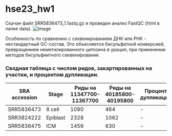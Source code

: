 # hse23_hw1

Скачан файл SRR5836473_1.fastq.gz и проведен анализ FastQC (html в папке data).
![image](https://user-images.githubusercontent.com/114621114/216843313-466df162-4076-44de-b409-908aac964648.png)

Особенность по сравнению с секвенированием ДНК или РНК - нестандартный GC-состав. Это объясняется бисульфитной конверсией, превращением неметилированного цитозина в урацил, при применении методов бисульфиитного секвени́рования.

### Сводная таблица с числом ридов, закартированных на участки, и процентом дупликации.

| SRA accession | Stage    | Риды на 11347700-11367700 | Риды на 40185800-40195800 | Процент дупликации |
| - | - | - | - | - |
| SRR5836473 | 8 cell   | 1090 | 464 | - |
| SRR3824222 | Epiblast | 2328 | 1062 | - |
| SRR5836475 | ICM      | 1456 | 630 | - |
